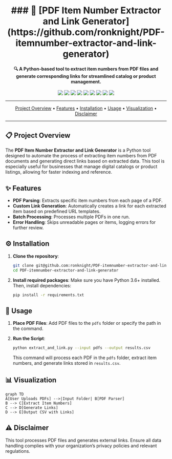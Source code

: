 <h1 align="center">### 🚀 [PDF Item Number Extractor and Link Generator](https://github.com/ronknight/PDF-itemnumber-extractor-and-link-generator)</h1>

<h4 align="center">🔍 A Python-based tool to extract item numbers from PDF files and generate corresponding links for streamlined catalog or product management.</h4>

<p align="center">
  <a href="https://twitter.com/PinoyITSolution"><img src="https://img.shields.io/twitter/follow/PinoyITSolution?style=social"></a>
  <a href="https://github.com/ronknight?tab=followers"><img src="https://img.shields.io/github/followers/ronknight?style=social"></a>
  <a href="https://github.com/ronknight/PDF-itemnumber-extractor-and-link-generator/stargazers"><img src="https://img.shields.io/github/stars/BEPb/BEPb.svg?logo=github"></a>
  <a href="https://github.com/ronknight/PDF-itemnumber-extractor-and-link-generator/network/members"><img src="https://img.shields.io/github/forks/BEPb/BEPb.svg?color=blue&logo=github"></a>
  <a href="https://youtube.com/@PinoyITSolution"><img src="https://img.shields.io/youtube/channel/subscribers/UCeoETAlg3skyMcQPqr97omg"></a>
  <a href="https://github.com/ronknight/PDF-itemnumber-extractor-and-link-generator/issues"><img src="https://img.shields.io/badge/contributions-welcome-brightgreen.svg?style=flat"></a>
  <a href="https://github.com/ronknight/PDF-itemnumber-extractor-and-link-generator/blob/master/LICENSE"><img src="https://img.shields.io/badge/License-MIT-yellow.svg"></a>
  <a href="#"><img src="https://img.shields.io/badge/Made%20with-Love-1f425f.svg"></a>
  <a href="https://github.com/ronknight"><img src="https://img.shields.io/badge/Made%20with%20%F0%9F%A4%8D%20by%20-Ronknight%20-%20red"></a>
</p>

---

<p align="center">
  <a href="#project-overview">Project Overview</a> •
  <a href="#features">Features</a> •
  <a href="#installation">Installation</a> •
  <a href="#usage">Usage</a> •
  <a href="#visualization">Visualization</a> •
  <a href="#disclaimer">Disclaimer</a>
</p>

---

## 📋 Project Overview
The **PDF Item Number Extractor and Link Generator** is a Python tool designed to automate the process of extracting item numbers from PDF documents and generating direct links based on extracted data. This tool is especially useful for businesses that manage digital catalogs or product listings, allowing for faster indexing and reference.

## ✨ Features
- **PDF Parsing**: Extracts specific item numbers from each page of a PDF.
- **Custom Link Generation**: Automatically creates a link for each extracted item based on predefined URL templates.
- **Batch Processing**: Processes multiple PDFs in one run.
- **Error Handling**: Skips unreadable pages or items, logging errors for further review.

## ⚙️ Installation

1. **Clone the repository**:
   ```bash
   git clone git@github.com:ronknight/PDF-itemnumber-extractor-and-link-generator.git
   cd PDF-itemnumber-extractor-and-link-generator
   ```

2. **Install required packages**:
   Make sure you have Python 3.6+ installed. Then, install dependencies:
   ```bash
   pip install -r requirements.txt
   ```

## 🚀 Usage

1. **Place PDF Files**:
   Add PDF files to the `pdfs` folder or specify the path in the command.

2. **Run the Script**:
   ```bash
   python extract_and_link.py --input pdfs --output results.csv
   ```
   This command will process each PDF in the `pdfs` folder, extract item numbers, and generate links stored in `results.csv`.


## 📊 Visualization

```mermaid
graph TD
A[User Uploads PDFs] -->|Input Folder| B[PDF Parser]
B --> C[Extract Item Numbers]
C --> D[Generate Links]
D --> E[Output CSV with Links]
```

## ⚠️ Disclaimer
This tool processes PDF files and generates external links. Ensure all data handling complies with your organization’s privacy policies and relevant regulations.